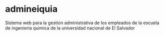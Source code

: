 # admineiquia
Sistema web para la gestion administrativa de los empleados de la escuela de ingenieria quimica de la universidad nacional de El Salvador
